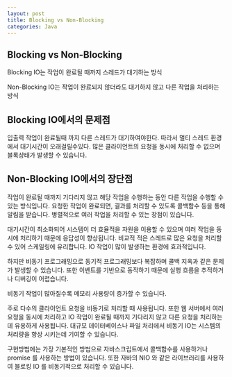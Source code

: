 ```yaml
---
layout: post
title: Blocking vs Non-Blocking
categories: Java
---
```


## Blocking vs Non-Blocking
Blocking IO는 작업이 완료될 때까지 스레드가 대기하는 방식

Non-Blocking IO는 작업이 완료되지 않더라도 대기하지 않고 다른 작업을 처리하는 방식



## Blocking IO에서의 문제점
입출력 작업이 완료될때 까지 다른 스레드가 대기하여야한다. 따라서 멀티 스레드 환경에서 대기시간이 오래걸릴수있다. 
많은 클라이언트의 요청을 동시에 처리할 수 없으며 블록상태가 발생할 수 있습니다.



## Non-Blocking IO에서의 장단점
작업이 완료될 때까지 기다리지 않고 해당 작업을 수행하는 동안 다른 작업을 수행할 수 있는 방식입니다.
요청한 작업이 완료되면, 결과를 처리할 수 있도록 콜백함수 등을 통해 알림을 받습니다.
병렬적으로 여러 작업을 처리할 수 있는 장점이 있습니다.

대기시간이 최소화되어 시스템이 더 효율적을 자원을 이용할 수 있으며 여러 작업을 동시에 처리하기 때문에 응답성이 향상됩니다.
비교적 적은 스레드로 많은 요청을 처리할 수 있어 스케일링에 유리합니다.
IO 작업이 많이 발생하는 환경에 효과적입니다.

하지만 비동기 프로그래밍으로 동기적 프로그래밍보다 복잡하며 콜백 지옥과 같은 문제가 발생할 수 있습니다.
또한 이벤트를 기반으로 동작하기 때문에 실행 흐름을 추적하거나 디버깅이 어렵습니다.

비동기 작업이 많아질수록 메모리 사용량이 증가할 수 있습니다.

주로 다수의 클라이언트 요청을 비동기로 처리할 때 사용됩니다. 또한 웹 서버에서 여러 요청을 동시에 처리하고
IO 작업이 완료될 때까지 기다리지 않고 다른 요청을 처리하는데 유용하게 사용됩니다.
대규모 데이터베이스나 파일 처리에서 비동기 IO는 시스템의 처리량을 향상 시키는데 기여할 수 있습니다.


구현방법에는 
가장 기본적인 방법으로 자바스크립트에서 콜백함수를 사용하거나 promise 를 사용하는 방법이 있습니다.
또한 자바의 NIO 와 같은 라이브러리를 사용하여 블로킹 IO 를 비동기적으로 처리할 수 있습니다.


